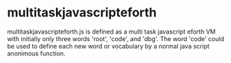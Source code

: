 multitaskjavascripteforth
=========================

multitaskjavascripteforth.js is defined as a multi task javascript eforth VM with initially only three words 'root', 'code', and 'dbg'. The word 'code' could be used to define each new word or vocabulary by a normal java script anonimous function.
